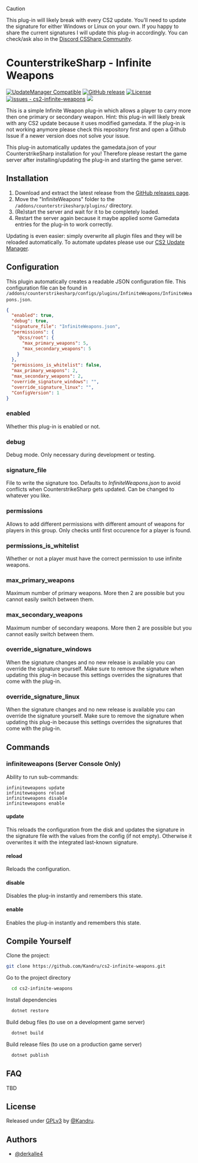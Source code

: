 > [!CAUTION]
> This plug-in will likely break with every CS2 update. You'll need to update the signature for either Windows or Linux on your own. If you happy to share the current signatures I will update this plug-in accordingly. You can check/ask also in the [Discord CSSharp Community](https://discord.com/channels/1160907911501991946/1361021998159102092/1361021998159102092).

# CounterstrikeSharp - Infinite Weapons

[![UpdateManager Compatible](https://img.shields.io/badge/CS2-UpdateManager-darkgreen)](https://github.com/Kandru/cs2-update-manager/)
[![GitHub release](https://img.shields.io/github/release/Kandru/cs2-infinite-weapons?include_prereleases=&sort=semver&color=blue)](https://github.com/Kandru/cs2-infinite-weapons/releases/)
[![License](https://img.shields.io/badge/License-GPLv3-blue)](#license)
[![issues - cs2-infinite-weapons](https://img.shields.io/github/issues/Kandru/cs2-infinite-weapons)](https://github.com/Kandru/cs2-infinite-weapons/issues)
[![](https://www.paypalobjects.com/en_US/i/btn/btn_donateCC_LG.gif)](https://www.paypal.com/donate/?hosted_button_id=C2AVYKGVP9TRG)

This is a simple Infinite Weapon plug-in which allows a player to carry more then one primary or secondary weapon. Hint: this plug-in will likely break with any CS2 update because it uses modified gamedata. If the plug-in is not working anymore please check this repository first and open a Github Issue if a newer version does not solve your issue.

This plug-in automatically updates the gamedata.json of your CounterstrikeSharp installation for you! Therefore please restart the game server after installing/updating the plug-in and starting the game server.

## Installation

1. Download and extract the latest release from the [GitHub releases page](https://github.com/Kandru/cs2-infinite-weapons/releases/).
2. Move the "InfiniteWeapons" folder to the `/addons/counterstrikesharp/plugins/` directory.
3. (Re)start the server and wait for it to be completely loaded.
4. Restart the server again because it maybe applied some Gamedata entries for the plug-in to work correctly.

Updating is even easier: simply overwrite all plugin files and they will be reloaded automatically. To automate updates please use our [CS2 Update Manager](https://github.com/Kandru/cs2-update-manager/).


## Configuration

This plugin automatically creates a readable JSON configuration file. This configuration file can be found in `/addons/counterstrikesharp/configs/plugins/InfiniteWeapons/InfiniteWeapons.json`.

```json
{
  "enabled": true,
  "debug": true,
  "signature_file": "InfiniteWeapons.json",
  "permissions": {
    "@css/root": {
      "max_primary_weapons": 5,
      "max_secondary_weapons": 5
    }
  },
  "permissions_is_whitelist": false,
  "max_primary_weapons": 2,
  "max_secondary_weapons": 2,
  "override_signature_windows": "",
  "override_signature_linux": "",
  "ConfigVersion": 1
}
```

### enabled

Whether this plug-in is enabled or not.

### debug

Debug mode. Only necessary during development or testing.

### signature_file

File to write the signature too. Defaults to *InfiniteWeapons.json* to avoid conflicts when CounterstrikeSharp gets updated. Can be changed to whatever you like.

### permissions

Allows to add different permissions with different amount of weapons for players in this group. Only checks until first occurence for a player is found.

### permissions_is_whitelist

Whether or not a player must have the correct permission to use infinite weapons.

### max_primary_weapons

Maximum number of primary weapons. More then 2 are possible but you cannot easily switch between them.

### max_secondary_weapons

Maximum number of secondary weapons. More then 2 are possible but you cannot easily switch between them.

### override_signature_windows

When the signature changes and no new release is available you can override the signature yourself. Make sure to remove the signature when updating this plug-in because this settings overrides the signatures that come with the plug-in.

### override_signature_linux

When the signature changes and no new release is available you can override the signature yourself. Make sure to remove the signature when updating this plug-in because this settings overrides the signatures that come with the plug-in.

## Commands

### infiniteweapons (Server Console Only)

Ability to run sub-commands:

```
infiniteweapons update
infiniteweapons reload
infiniteweapons disable
infiniteweapons enable
```

#### update

This reloads the configuration from the disk and updates the signature in the signature file with the values from the config (if not empty). Otherwise it overwrites it with the integrated last-known signature.

#### reload

Reloads the configuration.

#### disable

Disables the plug-in instantly and remembers this state.

#### enable

Enables the plug-in instantly and remembers this state.

## Compile Yourself

Clone the project:

```bash
git clone https://github.com/Kandru/cs2-infinite-weapons.git
```

Go to the project directory

```bash
  cd cs2-infinite-weapons
```

Install dependencies

```bash
  dotnet restore
```

Build debug files (to use on a development game server)

```bash
  dotnet build
```

Build release files (to use on a production game server)

```bash
  dotnet publish
```

## FAQ

TBD

## License

Released under [GPLv3](/LICENSE) by [@Kandru](https://github.com/Kandru).

## Authors

- [@derkalle4](https://www.github.com/derkalle4)
